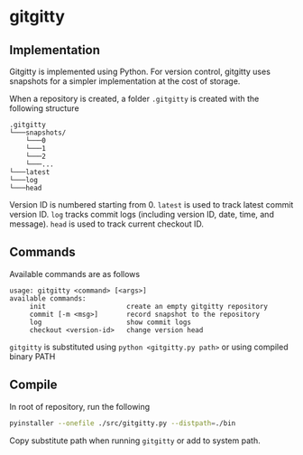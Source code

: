 # gitgitty
## Implementation
Gitgitty is implemented using Python. For version control, gitgitty uses snapshots for a simpler implementation at the cost of storage.

When a repository is created, a folder `.gitgitty` is created with the following structure
```
.gitgitty
└───snapshots/
    └───0
    └───1
    └───2
    └───...
└───latest
└───log
└───head
```
Version ID is numbered starting from 0. `latest` is used to track latest commit version ID. `log` tracks commit logs (including version ID, date, time, and message). `head` is used to track current checkout ID.

## Commands
Available commands are as follows
```
usage: gitgitty <command> [<args>]
available commands:
     init                    create an empty gitgitty repository
     commit [-m <msg>]       record snapshot to the repository
     log                     show commit logs
     checkout <version-id>   change version head
```

`gitgitty` is substituted using `python <gitgitty.py path>` or using compiled binary PATH

## Compile
In root of repository, run the following
```sh
pyinstaller --onefile ./src/gitgitty.py --distpath=./bin
```

Copy substitute path when running `gitgitty` or add to system path.
